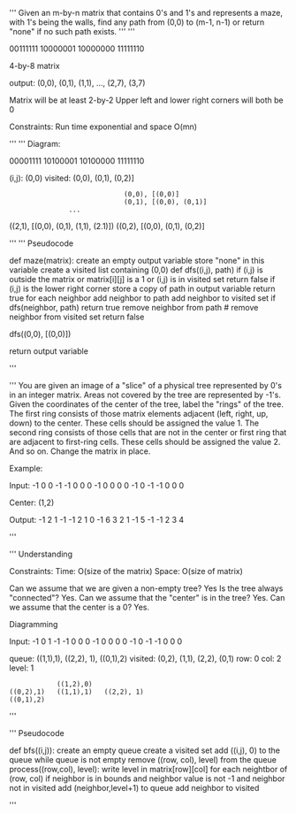 '''
Given an m-by-n matrix that contains 0's and 1's and represents a maze, with
1's being the walls, find any path from (0,0) to (m-1, n-1) or return "none"
if no such path exists.
'''
'''

00111111
10000001
10000000
11111110

4-by-8 matrix

output: (0,0), (0,1), (1,1), ..., (2,7), (3,7)

Matrix will be at least 2-by-2
Upper left and lower right corners will both be 0

Constraints: Run time exponential and space O(mn)

'''
'''
Diagram:

00001111
10100001
10100000
11111110

(i,j): (0,0)
visited: (0,0), (0,1), (0,2)]

                                 (0,0), [(0,0)]
                                 (0,1), [(0,0), (0,1)]
                   ...

((2,1), [(0,0), (0,1), (1,1), (2.1)]) ((0,2), [(0,0), (0,1), (0,2)]

'''
'''
Pseudocode

def maze(matrix):
create an empty output variable
store "none" in this variable
create a visited list containing (0,0)
def dfs((i,j), path)
if (i,j) is outside the matrix or matrix[i][j] is a 1 or (i,j) is in visited set
return false
if (i,j) is the lower right corner
store a copy of path in output variable
return true
for each neighbor
add neighbor to path
add neighbor to visited set
if dfs(neighbor, path) return true
remove neighbor from path # remove neighbor from visited set
return false

dfs((0,0), [(0,0)])

return output variable

'''

'''
You are given an image of a "slice" of a physical tree
represented by 0's in an integer matrix. Areas not covered by
the tree are represented by -1's. Given the coordinates
of the center of the tree, label the "rings" of the tree.
The first ring consists of those matrix elements adjacent
(left, right, up, down) to the center. These cells should
be assigned the value 1. The second ring
consists of those cells that are not in the center or first
ring that are adjacent to first-ring cells. These cells
should be assigned the value 2. And so on. Change the
matrix in place.

Example:

Input:
-1 0 0 -1 -1
0 0 0 -1 0
0 0 0 -1 0
-1 -1 0 0 0

Center: (1,2)

Output:
-1 2 1 -1 -1
2 1 0 -1 6
3 2 1 -1 5
-1 -1 2 3 4

'''

'''
Understanding

Constraints:
Time: O(size of the matrix)
Space: O(size of matrix)

Can we assume that we are given a non-empty tree? Yes
Is the tree always "connected"? Yes.
Can we assume that the "center" is in the tree? Yes.
Can we assume that the center is a 0? Yes.

Diagramming

Input:
-1 0 1 -1 -1
0 0 0 -1 0
0 0 0 -1 0
-1 -1 0 0 0

queue: ((1,1),1), ((2,2), 1), ((0,1),2)
visited: (0,2), (1,1), (2,2), (0,1)
row: 0
col: 2
level: 1

                ((1,2),0)
    ((0,2),1)   ((1,1),1)   ((2,2), 1)
    ((0,1),2)

'''

'''
Pseudocode

def bfs((i,j)):
create an empty queue
create a visited set
add ((i,j), 0) to the queue
while queue is not empty
remove ((row, col), level) from the queue
process((row,col), level): write level in matrix[row][col]
for each neightbor of (row, col)
if neighbor is in bounds and neighbor value is not -1 and neighbor not in visited
add (neighbor,level+1) to queue
add neighbor to visited

'''
